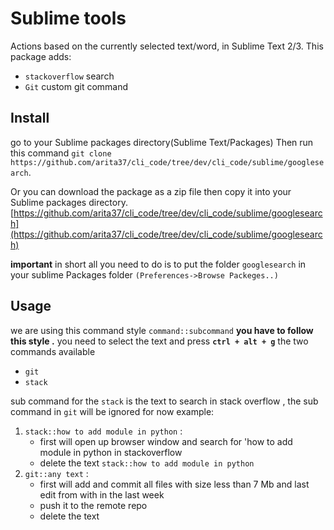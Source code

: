 # Sublime tools
Actions based on the currently selected text/word, in Sublime Text 2/3.
This package adds:

 - `stackoverflow` search
 - `Git` custom git command
 ## Install
 go to your Sublime packages directory(Sublime Text/Packages) Then run this command  `git clone https://github.com/arita37/cli_code/tree/dev/cli_code/sublime/googlesearch`.

Or you can download the package as a zip file   then copy it into your Sublime packages directory.  
[https://github.com/arita37/cli_code/tree/dev/cli_code/sublime/googlesearch](https://github.com/arita37/cli_code/tree/dev/cli_code/sublime/googlesearch)

**important**
in short all you need to do is to put the folder `googlesearch` in your sublime Packages folder `(Preferences->Browse Packeges..)`

## Usage
we are using this command style
`command::subcommand`
**you have to follow this style .**
you need to select the text and press **`ctrl + alt + g`** 
the two commands available 

 - `git`
 - `stack`

sub command for the `stack` is the text to search in stack overflow , the sub command in `git` will be ignored for now
example:

 1. `stack::how to add module in python` : 
	- first will open up browser window and search for 'how to add 		 					module in python in stackoverflow
	- delete the text `stack::how to add module in python`
2. `git::any text` :
	- first will add and commit all files with size less than 7 Mb and last edit from with in the last week
	- push it to the remote repo
	- delete the text 